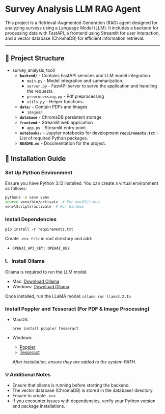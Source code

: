 # Survey Analysis LLM RAG Agent

This project is a Retrieval-Augmented Generation (RAG) agent designed for analyzing surveys using a Language Model (LLM). It includes a backend for processing data with FastAPI, a frontend using Streamlit for user interaction, and a vector database (ChromaDB) for efficient information retrieval.

---
## 📂 Project Structure
* survey_analysis_tool/
    - **`backend/`** - Contains FastAPI services and LLM model integration.
        - `main.py` - Model integration and summarization.
        - `server.py` - FastAPI server to serve the application and handling the requests.
        - `preprocessing.py` - Pdf preprocessing 
        - `utils.py` - Helper functions.
    - **`data/`** - Contain PDFs and Images
        - `images/`
    - **`database`** - ChromaDB persistent storage
    - **`frontend`** - Streamlit web application
        - `app.py` - Streamlit entry point
    - **`notebooks/`** - Jupyter notebooks for development
    **`requirements.txt`** - List of required Python packages.
    - **`README.md`** - Documentation for the project.

## 📌 Installation Guide

### Set Up Python Environment
Ensure you have Python 3.12 installed. You can create a virtual environment as follows:

```sh
python3 -m venv venv
source venv/bin/activate  # For macOS/Linux
venv\Scripts\activate  # For Windows 
```

### Install Dependencies
```pip install -r requirements.txt```

Create ```.env file``` in root directory and add:
- ```OPENAI_API_KEY: OPENAI_KEY``` 




### <img src="https://cdn.brandfetch.io/idrRDmZ2_F/w/180/h/180/theme/light/logo.png?c=1dxbfHSJFAPEGdCLU4o5B" alt="Logo" width="17" height="17"> Install Ollama 
Ollama is required to run the LLM model.
* Mac: [Download Ollama](https://ollama.com/download/mac)
* Windows: [Download Ollama](https://ollama.com/download/windows)

Once installed, run the LLaMA model:
```ollama run llama3.2:1b```

### Install Poppler and Tesseract (For PDF & Image Processing)
* MacOS:
    ```
    brew install poppler tesseract
    ```
* Windows: 
    - [Poppler](https://github.com/oschwartz10612/poppler-windows?tab=readme-ov-file)
    - [Tesseract](https://github.com/UB-Mannheim/tesseract/wiki)

    *After installation, ensure they are added to the system PATH.*

### 💡 Additional Notes
* Ensure that ollama is running before starting the backend.
* The vector database (ChromaDB) is stored in the database/ directory.
* Ensure to create ```.env```
* If you encounter issues with dependencies, verify your Python version and package installations.

